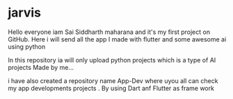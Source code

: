 # jarvis
Hello everyone iam Sai Siddharth maharana and it's my first project on GitHub. Here i will send all the app I made with flutter and some awesome ai using python


In this repository ia will only upload python projects which is a type of AI projects Made by me...

i have also created a repository name App-Dev where uyou all can check my app developments projects . By using Dart anf Flutter as frame work
